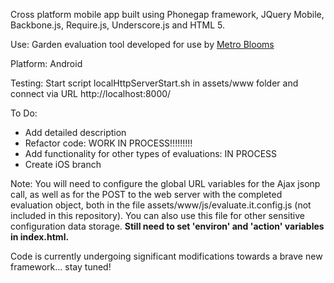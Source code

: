 Cross platform mobile app built using Phonegap framework, JQuery Mobile, Backbone.js, Require.js, Underscore.js and HTML 5.

Use: Garden evaluation tool developed for use by <a href="http://www.metroblooms.org">Metro Blooms</a>

Platform: Android

Testing: Start script localHttpServerStart.sh in assets/www folder and connect via URL http://localhost:8000/

To Do: 
*  Add detailed description 
*  Refactor code: WORK IN PROCESS!!!!!!!!!
*  Add functionality for other types of evaluations: IN PROCESS
*  Create iOS branch

Note: You will need to configure the global URL variables for the Ajax jsonp call, as well as for the POST to the web server with the completed evaluation object, both in the file assets/www/js/evaluate.it.config.js (not included in this repository). You can also use this file for other sensitive configuration data storage. **Still need to set 'environ' and 'action' variables in index.html.** 

Code is currently undergoing significant modifications towards a brave new framework... stay tuned!
